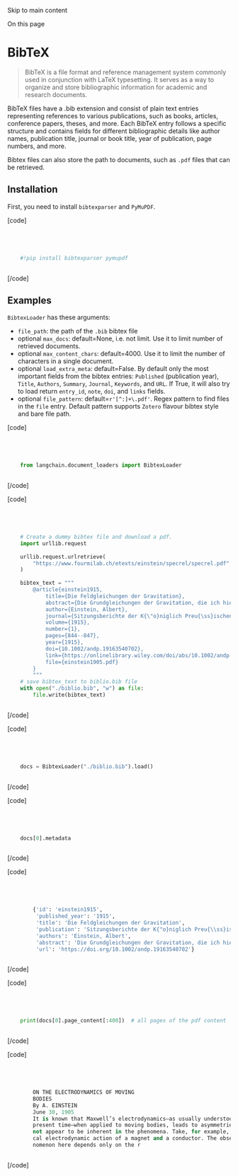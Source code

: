 

Skip to main content

On this page

# BibTeX

> BibTeX is a file format and reference management system commonly used in conjunction with LaTeX typesetting. It serves as a way to organize and store bibliographic information for academic and
> research documents.

BibTeX files have a .bib extension and consist of plain text entries representing references to various publications, such as books, articles, conference papers, theses, and more. Each BibTeX entry
follows a specific structure and contains fields for different bibliographic details like author names, publication title, journal or book title, year of publication, page numbers, and more.

Bibtex files can also store the path to documents, such as `.pdf` files that can be retrieved.

## Installation​

First, you need to install `bibtexparser` and `PyMuPDF`.

[code]
```python




    #!pip install bibtexparser pymupdf  
    


```
[/code]


## Examples​

`BibtexLoader` has these arguments:

  * `file_path`: the path of the `.bib` bibtex file
  * optional `max_docs`: default=None, i.e. not limit. Use it to limit number of retrieved documents.
  * optional `max_content_chars`: default=4000. Use it to limit the number of characters in a single document.
  * optional `load_extra_meta`: default=False. By default only the most important fields from the bibtex entries: `Published` (publication year), `Title`, `Authors`, `Summary`, `Journal`, `Keywords`, and `URL`. If True, it will also try to load return `entry_id`, `note`, `doi`, and `links` fields. 
  * optional `file_pattern`: default=`r'[^:]+\.pdf'`. Regex pattern to find files in the `file` entry. Default pattern supports `Zotero` flavour bibtex style and bare file path.

[code]
```python




    from langchain.document_loaders import BibtexLoader  
    


```
[/code]


[code]
```python




    # Create a dummy bibtex file and download a pdf.  
    import urllib.request  
      
    urllib.request.urlretrieve(  
        "https://www.fourmilab.ch/etexts/einstein/specrel/specrel.pdf", "einstein1905.pdf"  
    )  
      
    bibtex_text = """  
        @article{einstein1915,  
            title={Die Feldgleichungen der Gravitation},  
            abstract={Die Grundgleichungen der Gravitation, die ich hier entwickeln werde, wurden von mir in einer Abhandlung: ,,Die formale Grundlage der allgemeinen Relativit{\"a}tstheorie`` in den Sitzungsberichten der Preu{\ss}ischen Akademie der Wissenschaften 1915 ver{\"o}ffentlicht.},  
            author={Einstein, Albert},  
            journal={Sitzungsberichte der K{\"o}niglich Preu{\ss}ischen Akademie der Wissenschaften},  
            volume={1915},  
            number={1},  
            pages={844--847},  
            year={1915},  
            doi={10.1002/andp.19163540702},  
            link={https://onlinelibrary.wiley.com/doi/abs/10.1002/andp.19163540702},  
            file={einstein1905.pdf}  
        }  
        """  
    # save bibtex_text to biblio.bib file  
    with open("./biblio.bib", "w") as file:  
        file.write(bibtex_text)  
    


```
[/code]


[code]
```python




    docs = BibtexLoader("./biblio.bib").load()  
    


```
[/code]


[code]
```python




    docs[0].metadata  
    


```
[/code]


[code]
```python




        {'id': 'einstein1915',  
         'published_year': '1915',  
         'title': 'Die Feldgleichungen der Gravitation',  
         'publication': 'Sitzungsberichte der K{"o}niglich Preu{\\ss}ischen Akademie der Wissenschaften',  
         'authors': 'Einstein, Albert',  
         'abstract': 'Die Grundgleichungen der Gravitation, die ich hier entwickeln werde, wurden von mir in einer Abhandlung: ,,Die formale Grundlage der allgemeinen Relativit{"a}tstheorie`` in den Sitzungsberichten der Preu{\\ss}ischen Akademie der Wissenschaften 1915 ver{"o}ffentlicht.',  
         'url': 'https://doi.org/10.1002/andp.19163540702'}  
    


```
[/code]


[code]
```python




    print(docs[0].page_content[:400])  # all pages of the pdf content  
    


```
[/code]


[code]
```python




        ON THE ELECTRODYNAMICS OF MOVING  
        BODIES  
        By A. EINSTEIN  
        June 30, 1905  
        It is known that Maxwell’s electrodynamics—as usually understood at the  
        present time—when applied to moving bodies, leads to asymmetries which do  
        not appear to be inherent in the phenomena. Take, for example, the recipro-  
        cal electrodynamic action of a magnet and a conductor. The observable phe-  
        nomenon here depends only on the r  
    


```
[/code]


